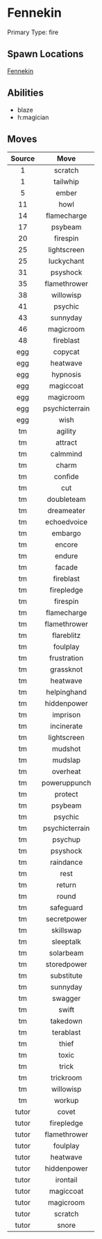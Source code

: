 # Fennekin  
Primary Type: fire  
  
## Spawn Locations  
[Fennekin](/data/spawn_presets/fennekin.md)  
  
## Abilities  
  * blaze
  * h:magician
  
  
## Moves  
  
| Source | Move |  
|:---:|:---:|  
| 1 | scratch |  
| 1 | tailwhip |  
| 5 | ember |  
| 11 | howl |  
| 14 | flamecharge |  
| 17 | psybeam |  
| 20 | firespin |  
| 25 | lightscreen |  
| 25 | luckychant |  
| 31 | psyshock |  
| 35 | flamethrower |  
| 38 | willowisp |  
| 41 | psychic |  
| 43 | sunnyday |  
| 46 | magicroom |  
| 48 | fireblast |  
| egg | copycat |  
| egg | heatwave |  
| egg | hypnosis |  
| egg | magiccoat |  
| egg | magicroom |  
| egg | psychicterrain |  
| egg | wish |  
| tm | agility |  
| tm | attract |  
| tm | calmmind |  
| tm | charm |  
| tm | confide |  
| tm | cut |  
| tm | doubleteam |  
| tm | dreameater |  
| tm | echoedvoice |  
| tm | embargo |  
| tm | encore |  
| tm | endure |  
| tm | facade |  
| tm | fireblast |  
| tm | firepledge |  
| tm | firespin |  
| tm | flamecharge |  
| tm | flamethrower |  
| tm | flareblitz |  
| tm | foulplay |  
| tm | frustration |  
| tm | grassknot |  
| tm | heatwave |  
| tm | helpinghand |  
| tm | hiddenpower |  
| tm | imprison |  
| tm | incinerate |  
| tm | lightscreen |  
| tm | mudshot |  
| tm | mudslap |  
| tm | overheat |  
| tm | poweruppunch |  
| tm | protect |  
| tm | psybeam |  
| tm | psychic |  
| tm | psychicterrain |  
| tm | psychup |  
| tm | psyshock |  
| tm | raindance |  
| tm | rest |  
| tm | return |  
| tm | round |  
| tm | safeguard |  
| tm | secretpower |  
| tm | skillswap |  
| tm | sleeptalk |  
| tm | solarbeam |  
| tm | storedpower |  
| tm | substitute |  
| tm | sunnyday |  
| tm | swagger |  
| tm | swift |  
| tm | takedown |  
| tm | terablast |  
| tm | thief |  
| tm | toxic |  
| tm | trick |  
| tm | trickroom |  
| tm | willowisp |  
| tm | workup |  
| tutor | covet |  
| tutor | firepledge |  
| tutor | flamethrower |  
| tutor | foulplay |  
| tutor | heatwave |  
| tutor | hiddenpower |  
| tutor | irontail |  
| tutor | magiccoat |  
| tutor | magicroom |  
| tutor | scratch |  
| tutor | snore |  
  
